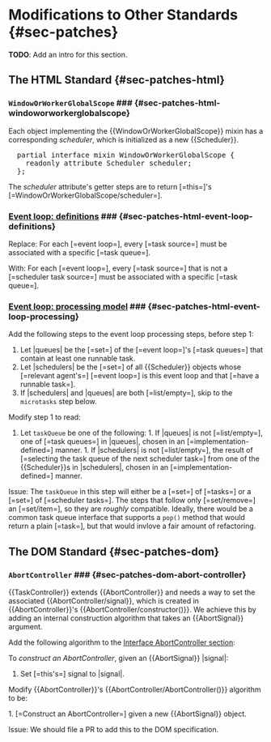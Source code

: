 Modifications to Other Standards {#sec-patches}
=====================

**TODO**: Add an intro for this section.

The HTML Standard {#sec-patches-html}
---------------------

### `WindowOrWorkerGlobalScope` ### {#sec-patches-html-windoworworkerglobalscope}

Each object implementing the {{WindowOrWorkerGlobalScope}} mixin has a
corresponding <dfn for="WindowOrWorkerGlobalScope">scheduler</dfn>, which
is initialized as a new {{Scheduler}}.

<pre class='idl'>
  partial interface mixin WindowOrWorkerGlobalScope {
    readonly attribute Scheduler scheduler;
  };
</pre>

The <dfn attribute for="WindowOrWorkerGlobalScope">scheduler</dfn> attribute's
getter steps are to return [=this=]'s [=WindowOrWorkerGlobalScope/scheduler=].


### <a href="https://html.spec.whatwg.org/multipage/webappapis.html#definitions-3">Event loop: definitions</a> ### {#sec-patches-html-event-loop-definitions}

Replace: For each [=event loop=], every [=task source=] must be associated with a specific [=task queue=].

With: For each [=event loop=], every [=task source=] that is not a [=scheduler task source=] must be associated with a specific [=task queue=].

### <a href="https://html.spec.whatwg.org/multipage/webappapis.html#event-loop-processing-model">Event loop: processing model</a> ### {#sec-patches-html-event-loop-processing}

Add the following steps to the event loop processing steps, before step 1:

  1. Let |queues| be the [=set=] of the [=event loop=]'s [=task queues=] that
     contain at least one <a for="task">runnable</a> <a for="/">task</a>.
  1. Let |schedulers| be the [=set=] of all {{Scheduler}} objects whose
     [=relevant agent's=] [=event loop=] is this event loop and that [=have a runnable task=].
  1. If |schedulers| and |queues| are both [=list/empty=], skip to the <code>microtasks</code> step below.

Modify step 1 to read:

  1. Let <code>taskQueue</code> be one of the following:
    1. If |queues| is not [=list/empty=], one of [=task queues=] in |queues|,
       chosen in an [=implementation-defined=] manner.
    1. If |schedulers| is not [=list/empty=], the result of
       [=selecting the task queue of the next scheduler task=] from one of the {{Scheduler}}s
       in |schedulers|, chosen in an [=implementation-defined=] manner.

Issue: The `taskQueue` in this step will either be a [=set=] of [=tasks=] or a
[=set=] of [=scheduler tasks=]. The steps that follow only [=set/remove=] an
[=set/item=], so they are *roughly* compatible. Ideally, there would be a
common task queue interface that supports a `pop()` method that would return a
plain [=task=], but that would invlove a fair amount of refactoring.

The DOM Standard {#sec-patches-dom}
---------------------

### `AbortController` ### {#sec-patches-dom-abort-controller}

{{TaskController}} extends {{AbortController}} and needs a way to set the
associated {{AbortController/signal}}, which is created in {{AbortController}}'s
{{AbortController/constructor()}}. We achieve this by adding an internal
construction algorithm that takes an {{AbortSignal}} argument.

Add the following algorithm to the [Interface AbortController section](https://dom.spec.whatwg.org/#interface-abortcontroller):

<div algorithm>
  To <dfn>construct an AbortController</dfn>, given an {{AbortSignal}} |signal|:

  1. Set [=this's=] <a for=AbortController>signal</a> to |signal|.
</div>

Modify {{AbortController}}'s {{AbortController/AbortController()}} algorithm to be:

<div algorithm="new AbortController">
  1. [=Construct an AbortController=] given a new {{AbortSignal}} object.
</div>

Issue: We should file a PR to add this to the DOM specification.

